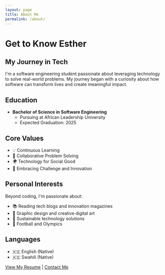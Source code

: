 ```yaml
---
layout: page
title: About Me
permalink: /about/
---
```


# Get to Know Esther

## My Journey in Tech
I'm a software engineering student passionate about leveraging technology to solve real-world problems. My journey began with a curiosity about how software can transform lives and create meaningful impact.

## Education
- **Bachelor of Science in Software Engineering**
  - Pursuing at African Leadership University
  - Expected Graduation: 2025

## Core Values
- 💡 Continuous Learning
- 🤝 Collaborative Problem Solving
- 🌍 Technology for Social Good
- 🔬 Embracing Challenge and Innovation

## Personal Interests
Beyond coding, I'm passionate about:
- 📚 Reading tech blogs and innovation magazines
- 🎨 Graphic design and creative digital art
- 🌱 Sustainable technology solutions
- 🏀 Football and Olympics

## Languages
- 🇰🇪 English (Native)
- 🇰🇪 Swahili (Native)

[View My Resume](/assets/resume.pdf) | [Contact Me](/contact)